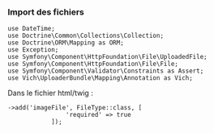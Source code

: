### Import des fichiers 

```
use DateTime;
use Doctrine\Common\Collections\Collection;
use Doctrine\ORM\Mapping as ORM;
use Exception;
use Symfony\Component\HttpFoundation\File\UploadedFile;
use Symfony\Component\HttpFoundation\File\File;
use Symfony\Component\Validator\Constraints as Assert;
use Vich\UploaderBundle\Mapping\Annotation as Vich;
```

Dans le fichier html/twig :

```
->add('imageFile', FileType::class, [
                'required' => true
            ]);
```
